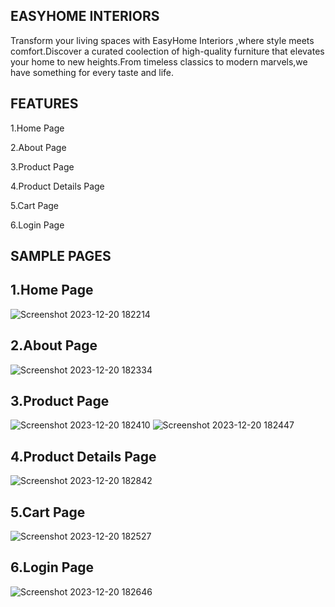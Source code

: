 ## EASYHOME INTERIORS
    
  Transform your living spaces with EasyHome  Interiors ,where style meets comfort.Discover a curated coolection of high-quality furniture that elevates your home to new heights.From timeless classics to modern marvels,we have something for every taste and life.

## FEATURES

  1.Home Page
  
  2.About Page
  
  3.Product Page
  
  4.Product Details Page
  
  5.Cart Page
  
  6.Login Page
  
## SAMPLE PAGES 

## 1.Home Page

![Screenshot 2023-12-20 182214](https://github.com/BalahariniMurugan/PROJECT_REACT/assets/153279550/1ea9dc67-9599-472c-a1d4-482b6e7e4f41)

## 2.About Page

![Screenshot 2023-12-20 182334](https://github.com/BalahariniMurugan/PROJECT_REACT/assets/153279550/64893c69-bc55-4089-afd3-753cc8df3090)

## 3.Product Page

![Screenshot 2023-12-20 182410](https://github.com/BalahariniMurugan/PROJECT_REACT/assets/153279550/48bdd5df-299b-49fe-8169-f0abaacae09c)
![Screenshot 2023-12-20 182447](https://github.com/BalahariniMurugan/PROJECT_REACT/assets/153279550/8543235b-6f48-4d23-8d2a-ffdfa9e09da5)

## 4.Product Details Page

![Screenshot 2023-12-20 182842](https://github.com/BalahariniMurugan/PROJECT_REACT/assets/153279550/5c3bf495-21bb-4bf6-bdea-4be89337365b)

## 5.Cart Page

![Screenshot 2023-12-20 182527](https://github.com/BalahariniMurugan/PROJECT_REACT/assets/153279550/8c611ba2-cfcb-4b01-803e-2de35f994608)

## 6.Login Page

![Screenshot 2023-12-20 182646](https://github.com/BalahariniMurugan/PROJECT_REACT/assets/153279550/295da2f5-f413-405b-97e4-161c042d0b20)

